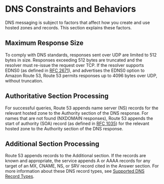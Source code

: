 # DNS Constraints and Behaviors<a name="DNSBehavior"></a>

DNS messaging is subject to factors that affect how you create and use hosted zones and records\. This section explains these factors\.

## Maximum Response Size<a name="MaxSize"></a>

To comply with DNS standards, responses sent over UDP are limited to 512 bytes in size\. Responses exceeding 512 bytes are truncated and the resolver must re\-issue the request over TCP\. If the resolver supports EDNS0 \(as defined in [RFC 2671](https://tools.ietf.org/html/rfc2671)\), and advertises the EDNS0 option to Amazon Route 53, Route 53 permits responses up to 4096 bytes over UDP, without truncation\.

## Authoritative Section Processing<a name="AuthSectionProcessing"></a>

For successful queries, Route 53 appends name server \(NS\) records for the relevant hosted zone to the Authority section of the DNS response\. For names that are not found \(NXDOMAIN responses\), Route 53 appends the start of authority \(SOA\) record \(as defined in [RFC 1035](https://tools.ietf.org/html/rfc1035)\) for the relevant hosted zone to the Authority section of the DNS response\.

## Additional Section Processing<a name="SectionProcessing"></a>

Route 53 appends records to the Additional section\. If the records are known and appropriate, the service appends A or AAAA records for any target of an MX, CNAME, NS, or SRV record cited in the Answer section\. For more information about these DNS record types, see [Supported DNS Record Types](ResourceRecordTypes.md)\.